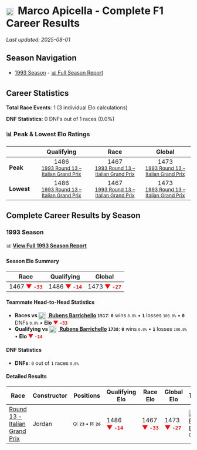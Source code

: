# <img src="https://upload.wikimedia.org/wikipedia/commons/0/03/Flag_of_Italy.svg" alt="Italy" width="20" height="auto" style="vertical-align: middle; margin-right: 5px;" onerror="this.outerHTML='🇮🇹'; this.style.marginRight='5px';"/> Marco Apicella - Complete F1 Career Results

*Last updated: 2025-08-01*

## Season Navigation

- [1993 Season](#1993-season) - [📊 Full Season Report](../seasons/1993-season-report)

## Career Statistics

**Total Race Events**: 1 (3 individual Elo calculations)

**DNF Statistics**: 0 DNFs out of 1 races (0.0%)

### 📊 Peak & Lowest Elo Ratings

| &nbsp; | Qualifying | Race | Global |
|-------|------------|------|--------|
| **Peak** | <center> 1486 <br/><small> [1993 Round 13 – Italian Grand Prix](../seasons/1993-season-report#round-13-italian-grand-prix) </small></center> | <center> 1467 <br/><small> [1993 Round 13 – Italian Grand Prix](../seasons/1993-season-report#round-13-italian-grand-prix) </small></center> | <center> 1473  <br/><small> [1993 Round 13 – Italian Grand Prix](../seasons/1993-season-report#round-13-italian-grand-prix) </small></center> |
| **Lowest** | <center> 1486 <br/><small> [1993 Round 13 – Italian Grand Prix](../seasons/1993-season-report#round-13-italian-grand-prix) </small></center> | <center> 1467 <br/><small> [1993 Round 13 – Italian Grand Prix](../seasons/1993-season-report#round-13-italian-grand-prix) </small></center> | <center> 1473 <br/><small> [1993 Round 13 – Italian Grand Prix](../seasons/1993-season-report#round-13-italian-grand-prix) </small></center> |


## Complete Career Results by Season

### 1993 Season

📊 **[View Full 1993 Season Report](../seasons/1993-season-report)**

#### Season Elo Summary

| Race | Qualifying | Global |
|------|------------|--------|
| 1467 **<span style="color: red;">▼&nbsp;`-33`</span>** | 1486 **<span style="color: red;">▼&nbsp;`-14`</span>** | 1473 **<span style="color: red;">▼&nbsp;`-27`</span>** |

#### Teammate Head-to-Head Statistics

- **Races vs [<img src="https://upload.wikimedia.org/wikipedia/commons/0/05/Flag_of_Brazil.svg" alt="Brazil" width="20" height="auto" style="vertical-align: middle; margin-right: 5px;" onerror="this.outerHTML='🇧🇷'; this.style.marginRight='5px';"/> Rubens Barrichello](rubens-barrichello) `1517`**: **`0`** wins <small>`0.0%`</small> • **`1`** losses <small>`100.0%`</small> • **`0`** DNFs <small>`0.0%`</small> • **Elo <span style="color: red;">▼&nbsp;`-33`</span>**
- **Qualifying vs [<img src="https://upload.wikimedia.org/wikipedia/commons/0/05/Flag_of_Brazil.svg" alt="Brazil" width="20" height="auto" style="vertical-align: middle; margin-right: 5px;" onerror="this.outerHTML='🇧🇷'; this.style.marginRight='5px';"/> Rubens Barrichello](rubens-barrichello) `1738`**: **`0`** wins <small>`0.0%`</small> • **`1`** losses <small>`100.0%`</small> • **Elo <span style="color: red;">▼&nbsp;`-14`</span>**

#### DNF Statistics

- **DNFs**: `0` out of `1` races <small>`0.0%`</small>

#### Detailed Results

| Race | Constructor | Positions | Qualifying Elo | Race Elo | Global Elo | Teammate |
|------|-------------|-----------|----------------|----------|------------|----------|
| [Round 13 - Italian Grand Prix](../seasons/1993-season-report#round-13-italian-grand-prix) | Jordan | <small>Q:&nbsp;**`23`**&nbsp;•&nbsp;R:&nbsp;**`26`**</small> | 1486 **<span style="color: red;">▼&nbsp;`-14`</span>** | 1467 **<span style="color: red;">▼&nbsp;`-33`</span>** | 1473 **<span style="color: red;">▼&nbsp;`-27`</span>** | [<img src="https://upload.wikimedia.org/wikipedia/commons/0/05/Flag_of_Brazil.svg" alt="Brazil" width="20" height="auto" style="vertical-align: middle; margin-right: 5px;" onerror="this.outerHTML='🇧🇷'; this.style.marginRight='5px';"/> Rubens Barrichello](rubens-barrichello)<br/><small>Q:&nbsp;**`19`**&nbsp;•&nbsp;R:&nbsp;**`25`**</small> |

